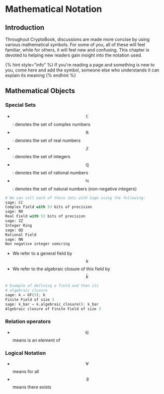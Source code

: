 # Mathematical Notation

## Introduction

Throughout CryptoBook, discussions are made more concise by using various mathematical symbols. For some of you, all of these will feel familiar, while for others, it will feel new and confusing. This chapter is devoted to helping new readers gain insight into the notation used.

{% hint style="info" %}
If you're reading a page and something is new to you, come here and add the symbol, someone else who understands it can explain its meaning
{% endhint %}

## Mathematical Objects

### Special Sets

* $$\mathbb{C}$$: denotes the set of complex numbers
* $$\mathbb{R}$$: denotes the set of real numbers
* $$\mathbb{Z}$$: denotes the set of integers
* $$\mathbb{Q}$$: denotes the set of rational numbers
* $$\mathbb{N}$$: denotes the set of natural numbers \(non-negative integers\)

```python
# We can call each of these sets with Sage using the following:
sage: CC
Complex Field with 53 bits of precision
sage: RR
Real Field with 53 bits of precision
sage: ZZ
Integer Ring
sage: QQ
Rational Field
sage: NN
Non negative integer semiring
```

* We refer to a general field by $$k$$
* We refer to the algebraic closure of this field by $$\bar{k}$$

```python
# Example of defining a field and then its 
# algebraic closure
sage: k = GF(3); k
Finite Field of size 3
sage: k_bar = k.algebraic_closure(); k_bar
Algebraic closure of Finite Field of size 3
```

### Relation operators

* $$\in$$means is an element of

### Logical Notation

* $$\forall$$means for all
* $$\exists$$means there exists



